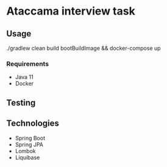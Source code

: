 # Ataccama interview task

## Usage

./gradlew clean build bootBuildImage && docker-compose up

### Requirements
* Java 11
* Docker

## Testing

## Technologies
* Spring Boot
* Spring JPA
* Lombok
* Liquibase